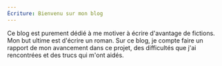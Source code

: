 ```yaml
---
Écriture: Bienvenu sur mon blog
---
```


Ce blog est purement dédié à me motiver à écrire d'avantage de fictions. Mon but ultime est d'écrire un roman. Sur ce blog, je compte faire un rapport de mon avancement dans ce projet, des difficultés que j'ai rencontrées et des trucs qui m'ont aidés.
